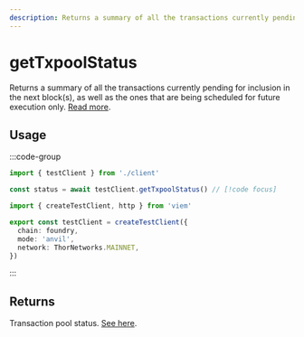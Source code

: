 ```yaml
---
description: Returns a summary of all the transactions currently pending for inclusion in the next block(s).
---
```


# getTxpoolStatus

Returns a summary of all the transactions currently pending for inclusion in the next block(s), as well as the ones that are being scheduled for future execution only. [Read more](https://geth.ethereum.org/docs/interacting-with-geth/rpc/ns-txpool).

## Usage

:::code-group

```ts [example.ts]
import { testClient } from './client'

const status = await testClient.getTxpoolStatus() // [!code focus]
```

```ts [client.ts]
import { createTestClient, http } from 'viem'

export const testClient = createTestClient({
  chain: foundry,
  mode: 'anvil',
  network: ThorNetworks.MAINNET, 
})
```

:::

## Returns

Transaction pool status. [See here](https://geth.ethereum.org/docs/interacting-with-geth/rpc/ns-txpool).
